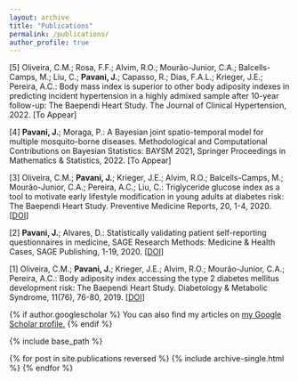 ```yaml
---
layout: archive
title: "Publications"
permalink: /publications/
author_profile: true
---
```


[5] Oliveira, C.M.; Rosa, F.F.; Alvim, R.O.; Mourão-Junior, C.A.; Balcells-Camps, M.; Liu, C.; **Pavani, J.**; Capasso, R.; Dias, F.A.L.; Krieger, J.E.;  Pereira, A.C.: Body mass index is superior to other body adiposity indexes in predicting incident hypertension in a highly admixed sample after 10-year follow-up: The Baependi Heart Study. The Journal of Clinical Hypertension, 2022. [To Appear]

[4] **Pavani, J.**; Moraga, P.: A Bayesian joint spatio-temporal model for multiple mosquito-borne diseases. Methodological and Computational Contributions on Bayesian Statistics: BAYSM 2021, Springer Proceedings in Mathematics & Statistics, 2022. [To Appear]

[3] Oliveira, C.M.; **Pavani, J.**; Krieger, J.E.; Alvim, R.O.; Balcells-Camps, M.; Mourão-Junior, C.A.; Pereira, A.C.; Liu, C.: Triglyceride glucose index as a tool to motivate early lifestyle modification in young adults at diabetes risk: The Baependi Heart Study. Preventive Medicine Reports, 20, 1-4, 2020. [[DOI](https://doi.org/10.1016/j.pmedr.2020.101172)]

[2] **Pavani, J.**; Alvares, D.: Statistically validating patient self-reporting questionnaires in medicine, SAGE Research Methods: Medicine & Health Cases, SAGE Publishing, 1-19, 2020. [[DOI](https://dx.doi.org/10.4135/9781529726763)]

[1] Oliveira, C.M.; **Pavani, J.**; Krieger, J.E.; Alvim, R.O.; Mourão-Junior, C.A.; Pereira, A.C.: Body adiposity index accessing the type 2 diabetes mellitus development risk: The Baependi Heart Study. Diabetology & Metabolic Syndrome, 11(76), 76-80, 2019. [[DOI](https://doi.org/10.1186/s13098-019-0467-1)]

{% if author.googlescholar %}
  You can also find my articles on <u><a href="{{author.googlescholar}}">my Google Scholar profile</a>.</u>
{% endif %}

{% include base_path %}

{% for post in site.publications reversed %}
  {% include archive-single.html %}
{% endfor %}
